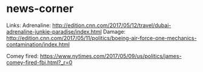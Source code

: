 # news-corner

Links: 
Adrenaline: http://edition.cnn.com/2017/05/12/travel/dubai-adrenaline-junkie-paradise/index.html
Damage: http://edition.cnn.com/2017/05/11/politics/boeing-air-force-one-mechanics-contamination/index.html

Comey fired: https://www.nytimes.com/2017/05/09/us/politics/james-comey-fired-fbi.html?_r=0
